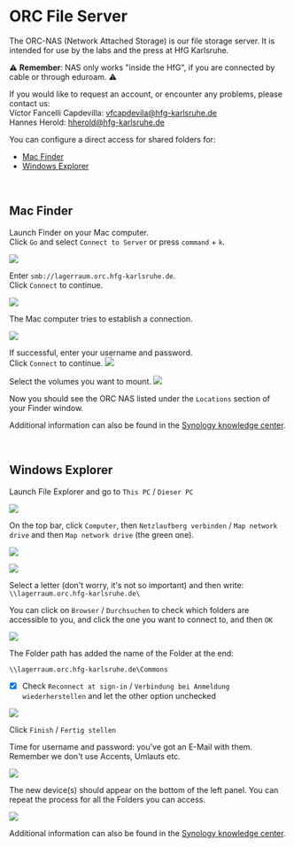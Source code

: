 # ORC File Server

The ORC-NAS (Network Attached Storage) is our file storage server. It is intended for use by the labs and the press at HfG Karlsruhe.  

:warning: **Remember**: NAS only works "inside the HfG", if you are connected by cable or through eduroam. :warning:

If you would like to request an account, or encounter any problems, please contact us:  
Víctor Fancelli Capdevilla: [vfcapdevila@hfg-karlsruhe.de](mailto:vfcapdevila@hfg-karlsruhe.de)  
Hannes Herold: [hherold@hfg-karlsruhe.de](mailto:hherold@hfg-karlsruhe.de)

You can configure a direct access for shared folders for:
* [Mac Finder](#mac-finder)
* [Windows Explorer](#windows-explorer)

&nbsp;

## Mac Finder

Launch Finder on your Mac computer.  
Click `Go` and select `Connect to Server` or press `command` + `k`.  

![](img/nas-finder-01.jpg)

Enter `smb://lagerraum.orc.hfg-karlsruhe.de`.  
Click `Connect` to continue.

![](img/nas-finder-02.jpg)

The Mac computer tries to establish a connection.

![](img/nas-finder-03.jpg)

If successful, enter your username and password.  
Click `Connect` to continue.
![](img/nas-finder-04.jpg)

Select the volumes you want to mount.
![](img/nas-finder-05.jpg)

Now you should see the ORC NAS listed under the `Locations` section of your Finder window.

Additional information can also be found in the [Synology knowledge center](https://kb.synology.com/en-global/DSM/tutorial/access_nas_from_mac).

&nbsp;

## Windows Explorer
Launch File Explorer and go to `This PC` / `Dieser PC`

![](img/nas_win_01.png)

On the top bar, click `Computer`, then `Netzlaufberg verbinden` / `Map network drive` and then `Map network drive` (the green one).

![](https://kb.synology.com/_images/autogen/How_to_map_shared_folder_Windows_PC/1.png)

![](img/nas_win_02.png)

Select a letter (don't worry, it's not so important) and then write:
``\\lagerraum.orc.hfg-karlsruhe.de\``

You can click on `Browser` / `Durchsuchen` to check which folders are accessible to you, and click the one you want to connect to, and then `OK`

![](img/nas_win_03.png)

The Folder path has added the name of the Folder at the end:

``\\lagerraum.orc.hfg-karlsruhe.de\Commons``

- [x] Check ``Reconnect at sign-in`` / ``Verbindung bei Anmeldung wiederherstellen`` and let the other option unchecked

![](img/nas_win_04.png)

Click ``Finish`` / ``Fertig stellen``

Time for username and password: you've got an E-Mail with them. Remember we don't use Accents, Umlauts etc.

![](https://kb.synology.com/_images/autogen/How_to_map_shared_folder_Windows_PC/4.png)

The new device(s) should appear on the bottom of the left panel. You can repeat the process for all the Folders you can access.

![](img/nas_win_05.png)  

Additional information can also be found in the [Synology knowledge center](https://kb.synology.com/en-global/DSM/tutorial/How_to_map_shared_folder_Windows_PC).
